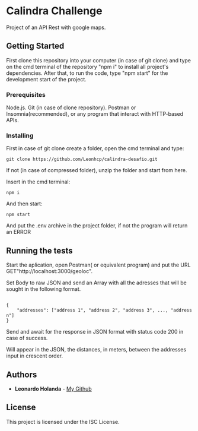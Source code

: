 # Calindra Challenge

Project of an API Rest with google maps.

## Getting Started

First clone this repository into your computer (in case of git clone) and type on the cmd terminal of the repository "npm i" to install all project's dependencies. After that, to run the code, type "npm start" for the development start of the project.

### Prerequisites

Node.js.
Git (in case of clone repository).
Postman or Insomnia(recommended), or any program that interact with HTTP-based APIs.

### Installing

First in case of git clone create a folder, open the cmd terminal and type:

```
git clone https://github.com/Leonhcp/calindra-desafio.git
```

If not (in case of compressed folder), unzip the folder and start from here.

Insert in the cmd terminal:

```
npm i
```

And then start:

```
npm start
```
And put the .env archive in the project folder, if not the program will return an ERROR

## Running the tests

Start the aplication, open Postman( or equivalent program) and put the URL GET"http://localhost:3000/geoloc".

Set Body to raw JSON and send an Array with all the adresses that will be sought in the following format.


```

{
    "addresses": ["address 1", "address 2", "address 3", ..., "address n"]
}

```

Send and await for the response in JSON format with status code 200 in case of success.

Will appear in the JSON, the distances, in meters, between the addresses input in crescent order.


## Authors

* **Leonardo Holanda** - [My Github](https://github.com/Leonhcp)

## License

This project is licensed under the ISC License.
